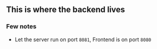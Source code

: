 ## This is where the backend lives

### Few notes

- Let the server run on port `8081`, Frontend is on port `8080`
